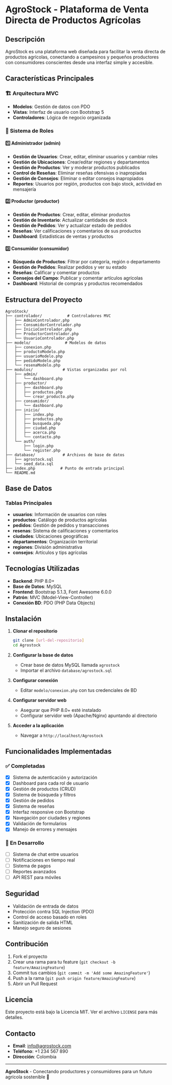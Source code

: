 # AgroStock - Plataforma de Venta Directa de Productos Agrícolas

## Descripción
AgroStock es una plataforma web diseñada para facilitar la venta directa de productos agrícolas, conectando a campesinos y pequeños productores con consumidores conscientes desde una interfaz simple y accesible.

## Características Principales

### 🏗️ Arquitectura MVC
- **Modelos**: Gestión de datos con PDO
- **Vistas**: Interfaz de usuario con Bootstrap 5
- **Controladores**: Lógica de negocio organizada

### 👥 Sistema de Roles

#### 1️⃣ Administrador (admin)
- **Gestión de Usuarios**: Crear, editar, eliminar usuarios y cambiar roles
- **Gestión de Ubicaciones**: Crear/editar regiones y departamentos
- **Gestión de Productos**: Ver y moderar productos publicados
- **Control de Reseñas**: Eliminar reseñas ofensivas o inapropiadas
- **Gestión de Consejos**: Eliminar o editar consejos inapropiados
- **Reportes**: Usuarios por región, productos con bajo stock, actividad en mensajería

#### 2️⃣ Productor (productor)
- **Gestión de Productos**: Crear, editar, eliminar productos
- **Gestión de Inventario**: Actualizar cantidades de stock
- **Gestión de Pedidos**: Ver y actualizar estado de pedidos
- **Reseñas**: Ver calificaciones y comentarios de sus productos
- **Dashboard**: Estadísticas de ventas y productos

#### 3️⃣ Consumidor (consumidor)
- **Búsqueda de Productos**: Filtrar por categoría, región o departamento
- **Gestión de Pedidos**: Realizar pedidos y ver su estado
- **Reseñas**: Calificar y comentar productos
- **Consejos del Campo**: Publicar y comentar artículos agrícolas
- **Dashboard**: Historial de compras y productos recomendados

## Estructura del Proyecto

```
AgroStock/
├── controlador/           # Controladores MVC
│   ├── AdminControlador.php
│   ├── ConsumidorControlador.php
│   ├── InicioControlador.php
│   ├── ProductorControlador.php
│   └── UsuarioControlador.php
├── modelo/               # Modelos de datos
│   ├── conexion.php
│   ├── productoModelo.php
│   ├── usuarioModelo.php
│   ├── pedidoModelo.php
│   └── resenaModelo.php
├── modulos/             # Vistas organizadas por rol
│   ├── admin/
│   │   └── dashboard.php
│   ├── productor/
│   │   ├── dashboard.php
│   │   ├── productos.php
│   │   └── crear_producto.php
│   ├── consumidor/
│   │   └── dashboard.php
│   ├── inicio/
│   │   ├── index.php
│   │   ├── productos.php
│   │   ├── busqueda.php
│   │   ├── ciudad.php
│   │   ├── acerca.php
│   │   └── contacto.php
│   └── auth/
│       ├── login.php
│       └── register.php
├── database/            # Archivos de base de datos
│   ├── agrostock.sql
│   └── seed_data.sql
├── index.php           # Punto de entrada principal
└── README.md
```

## Base de Datos

### Tablas Principales
- **usuarios**: Información de usuarios con roles
- **productos**: Catálogo de productos agrícolas
- **pedidos**: Gestión de pedidos y transacciones
- **resenas**: Sistema de calificaciones y comentarios
- **ciudades**: Ubicaciones geográficas
- **departamentos**: Organización territorial
- **regiones**: División administrativa
- **consejos**: Artículos y tips agrícolas

## Tecnologías Utilizadas

- **Backend**: PHP 8.0+
- **Base de Datos**: MySQL
- **Frontend**: Bootstrap 5.1.3, Font Awesome 6.0.0
- **Patrón**: MVC (Model-View-Controller)
- **Conexión BD**: PDO (PHP Data Objects)

## Instalación

1. **Clonar el repositorio**
   ```bash
   git clone [url-del-repositorio]
   cd Agrostock
   ```

2. **Configurar la base de datos**
   - Crear base de datos MySQL llamada `agrostock`
   - Importar el archivo `database/agrostock.sql`

3. **Configurar conexión**
   - Editar `modelo/conexion.php` con tus credenciales de BD

4. **Configurar servidor web**
   - Asegurar que PHP 8.0+ esté instalado
   - Configurar servidor web (Apache/Nginx) apuntando al directorio

5. **Acceder a la aplicación**
   - Navegar a `http://localhost/Agrostock`

## Funcionalidades Implementadas

### ✅ Completadas
- [x] Sistema de autenticación y autorización
- [x] Dashboard para cada rol de usuario
- [x] Gestión de productos (CRUD)
- [x] Sistema de búsqueda y filtros
- [x] Gestión de pedidos
- [x] Sistema de reseñas
- [x] Interfaz responsive con Bootstrap
- [x] Navegación por ciudades y regiones
- [x] Validación de formularios
- [x] Manejo de errores y mensajes

### 🔄 En Desarrollo
- [ ] Sistema de chat entre usuarios
- [ ] Notificaciones en tiempo real
- [ ] Sistema de pagos
- [ ] Reportes avanzados
- [ ] API REST para móviles

## Seguridad

- Validación de entrada de datos
- Protección contra SQL Injection (PDO)
- Control de acceso basado en roles
- Sanitización de salida HTML
- Manejo seguro de sesiones

## Contribución

1. Fork el proyecto
2. Crear una rama para tu feature (`git checkout -b feature/AmazingFeature`)
3. Commit tus cambios (`git commit -m 'Add some AmazingFeature'`)
4. Push a la rama (`git push origin feature/AmazingFeature`)
5. Abrir un Pull Request

## Licencia

Este proyecto está bajo la Licencia MIT. Ver el archivo `LICENSE` para más detalles.

## Contacto

- **Email**: info@agrostock.com
- **Teléfono**: +1 234 567 890
- **Dirección**: Colombia

---

**AgroStock** - Conectando productores y consumidores para un futuro agrícola sostenible 🌱
